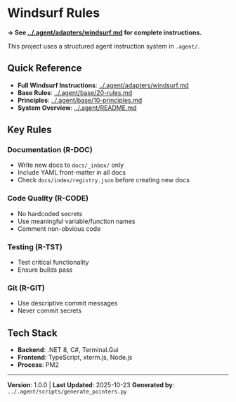 # Windsurf Rules

**→ See [../.agent/adapters/windsurf.md](../.agent/adapters/windsurf.md) for complete instructions.**

This project uses a structured agent instruction system in `.agent/`.

## Quick Reference

- **Full Windsurf Instructions**: [../.agent/adapters/windsurf.md](../.agent/adapters/windsurf.md)
- **Base Rules**: [../.agent/base/20-rules.md](../.agent/base/20-rules.md)
- **Principles**: [../.agent/base/10-principles.md](../.agent/base/10-principles.md)
- **System Overview**: [../.agent/README.md](../.agent/README.md)

## Key Rules

### Documentation (R-DOC)

- Write new docs to `docs/_inbox/` only
- Include YAML front-matter in all docs
- Check `docs/index/registry.json` before creating new docs

### Code Quality (R-CODE)

- No hardcoded secrets
- Use meaningful variable/function names
- Comment non-obvious code

### Testing (R-TST)

- Test critical functionality
- Ensure builds pass

### Git (R-GIT)

- Use descriptive commit messages
- Never commit secrets

## Tech Stack

- **Backend**: .NET 8, C#, Terminal.Gui
- **Frontend**: TypeScript, xterm.js, Node.js
- **Process**: PM2

---

**Version**: 1.0.0 | **Last Updated**: 2025-10-23
**Generated by**: `../.agent/scripts/generate_pointers.py`
